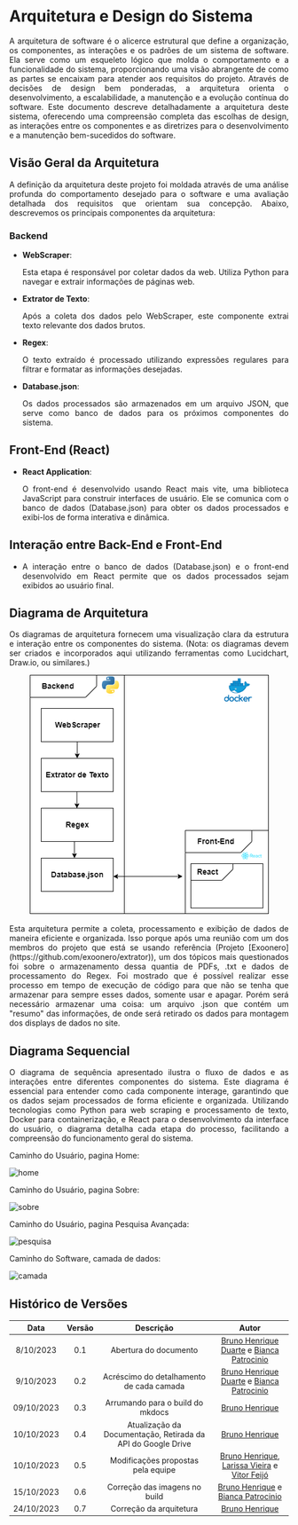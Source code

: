 # **Arquitetura e Design do Sistema**

<p align="justify">A arquitetura de software é o alicerce estrutural que define a organização, os componentes, as interações e os padrões de um sistema de software. Ela serve como um esqueleto lógico que molda o comportamento e a funcionalidade do sistema, proporcionando uma visão abrangente de como as partes se encaixam para atender aos requisitos do projeto. Através de decisões de design bem ponderadas, a arquitetura orienta o desenvolvimento, a escalabilidade, a manutenção e a evolução contínua do software. Este documento descreve detalhadamente a arquitetura deste sistema, oferecendo uma compreensão completa das escolhas de design, as interações entre os componentes e as diretrizes para o desenvolvimento e a manutenção bem-sucedidos do software.</p>

## Visão Geral da Arquitetura 
<p align="justify">
A definição da arquitetura deste projeto foi moldada através de uma análise profunda do comportamento desejado para o software e uma avaliação detalhada dos requisitos que orientam sua concepção.  Abaixo, descrevemos os principais componentes da arquitetura:</p>

### Backend

- **WebScraper**: <p align="justify">Esta etapa é responsável por coletar dados da web. Utiliza Python para navegar e extrair informações de páginas web.</p>
- **Extrator de Texto**: <p align="justify">Após a coleta dos dados pelo WebScraper, este componente extrai texto relevante dos dados brutos.</p>
- **Regex**:<p align="justify"> O texto extraído é processado utilizando expressões regulares para filtrar e formatar as informações desejadas.</p>
- **Database.json**: <p align="justify">Os dados processados são armazenados em um arquivo JSON, que serve como banco de dados para os próximos componentes do sistema.</p>

## Front-End (React)
- **React Application**:<p align="justify"> O front-end é desenvolvido usando React mais vite, uma biblioteca JavaScript para construir interfaces de usuário. Ele se comunica com o banco de dados (Database.json) para obter os dados processados e exibi-los de forma interativa e dinâmica.</p>

## Interação entre Back-End e Front-End
- <p align="justify">A interação entre o banco de dados (Database.json) e o front-end desenvolvido em React permite que os dados processados sejam exibidos ao usuário final.</p>

## Diagrama de Arquitetura
<p align="justify"> Os diagramas de arquitetura fornecem uma visualização clara da estrutura e interação entre os componentes do sistema. (Nota: os diagramas devem ser criados e incorporados aqui utilizando ferramentas como Lucidchart, Draw.io, ou similares.) </p>

<div style="text-align: center;">
  <img src="/docs/Arquitetura/Arquitetura.png" alt="Diagrama de Arquitetura Geral">
</div>

<p align="justify">Esta arquitetura permite a coleta, processamento e exibição de dados de maneira eficiente e organizada. Isso porque após uma reunião com um dos membros do projeto que está se usando referência (Projeto [Exoonero](https://github.com/exoonero/extrator)), um dos tópicos mais questionados foi sobre o armazenamento dessa quantia de PDFs, .txt e dados de processamento do Regex. Foi mostrado que é possível realizar esse processo em tempo de execução de código para que não se tenha que armazenar para sempre esses dados, somente usar e apagar. Porém será necessário armazenar uma coisa: um arquivo .json que contém um "resumo" das informações, de onde será retirado os dados para montagem dos displays de dados no site.</p>

## Diagrama Sequencial 

<p align="justify"> O diagrama de sequência apresentado ilustra o fluxo de dados e as interações entre diferentes componentes do sistema. Este diagrama é essencial para entender como cada componente interage, garantindo que os dados sejam processados de forma eficiente e organizada. Utilizando tecnologias como Python para web scraping e processamento de texto, Docker para containerização, e React para o desenvolvimento da interface do usuário, o diagrama detalha cada etapa do processo, facilitando a compreensão do funcionamento geral do sistema. </p>

Caminho do Usuário, pagina Home:

![home](https://live.staticflickr.com/65535/53259278760_8577f1771a_z.jpg) 

Caminho do Usuário, pagina Sobre:

![sobre](https://live.staticflickr.com/65535/53259288070_57537438b6_z.jpg) 

Caminho do Usuário, pagina Pesquisa Avançada:

![pesquisa](https://live.staticflickr.com/65535/53258792911_ff36a0f79f_z.jpg)

Caminho do Software, camada de dados:

![camada](https://live.staticflickr.com/65535/53260208205_80484f5d80_z.jpg) 


## Histórico de Versões

|    Data    | Versão |       Descrição       |      Autor      |
| :--------: | :----: | :-------------------: | :-------------: |
| 8/10/2023 |  0.1   | Abertura do documento | [Bruno Henrique Duarte](https://github.com/bdebatata) e   [Bianca Patrocinio](https://github.com/BiancaPatrocinio7)|
| 9/10/2023 |  0.2   | Acréscimo do detalhamento de cada camada | [Bruno Henrique Duarte](https://github.com/bdebatata) e   [Bianca Patrocinio](https://github.com/BiancaPatrocinio7)|
|09/10/2023|0.3| Arrumando para o build do mkdocs | [Bruno Henrique](https://github.com/bdebatata) |
|10/10/2023|0.4| Atualização da Documentação, Retirada da API do Google Drive | [Bruno Henrique](https://github.com/bdebatata) |
|10/10/2023| 0.5 |Modificações propostas pela equipe | [Bruno Henrique](https://github.com/bdebatata), [Larissa Vieira](https://github.com/VieiraLaris) e [Vitor Feijó](https://github.com/vitorfleonardo) |
|15/10/2023| 0.6 | Correção das imagens no build | [Bruno Henrique](https://github.com/bdebatata) e [Bianca Patrocinio](https://github.com/BiancaPatrocinio7)|
|24/10/2023|0.7|Correção da arquitetura | [Bruno Henrique](https://github.com/bdebatata) |

